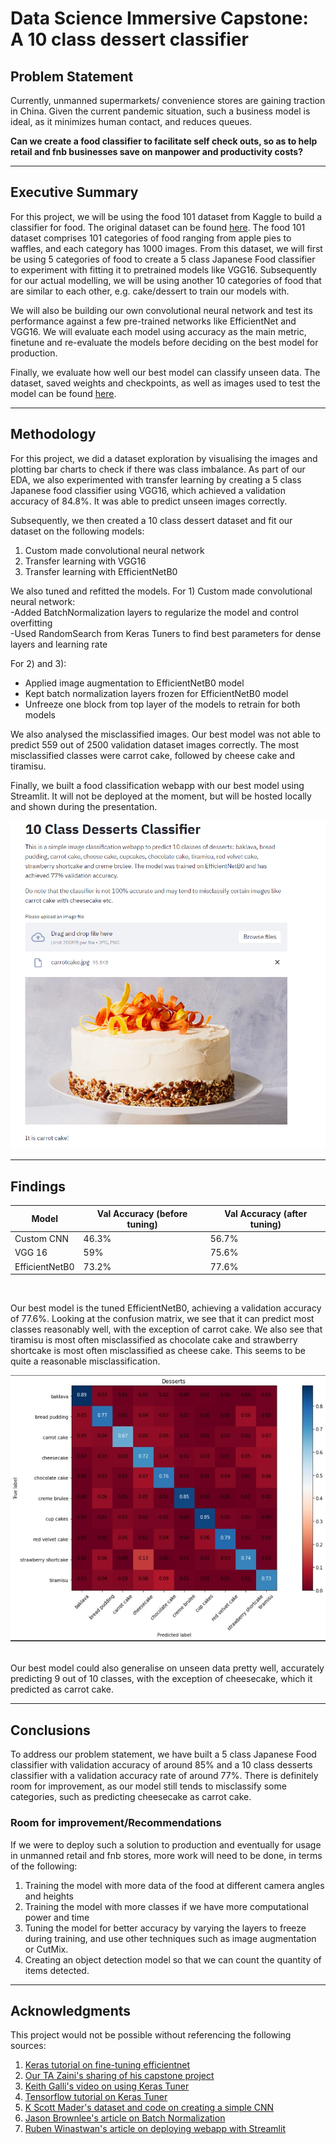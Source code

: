 # **Data Science Immersive Capstone: A 10 class dessert classifier**


## **Problem Statement**

Currently, unmanned supermarkets/ convenience stores are gaining traction in China.
Given the current pandemic situation, such a business model is ideal, as it minimizes human contact, and reduces queues. <br>

**Can we create a food classifier to facilitate self check outs, so as to help retail and fnb businesses save on manpower and productivity costs?**

<hr/>

## **Executive Summary**

For this project, we will be using the food 101 dataset from Kaggle to build a classifier for food. The original dataset can be found [here](https://www.kaggle.com/kmader/food41).  The food 101 dataset comprises 101 categories of food ranging from apple pies to waffles, and each category has 1000 images. From this dataset, we will first be using 5 categories of food to create a 5 class Japanese Food classifier to experiment with fitting it to pretrained models like VGG16. Subsequently for our actual modelling, we will be using another 10 categories of food that are similar to each other, e.g. cake/dessert to train our models with. 

We will also be building our own convolutional neural network and test its performance against a few pre-trained networks like  EfficientNet and VGG16. We will evaluate each model using accuracy as the main metric, finetune and re-evaluate the models before deciding on the best model for production. 

Finally, we evaluate how well our best model can classify unseen data. The dataset, saved weights and checkpoints, as well as images used to test the model can be found [here](https://drive.google.com/drive/folders/18KPqbs68nf-6sV2v2tRD_hCcfwdXxla9?usp=sharing).

<hr/>

## **Methodology**
For this project, we did a dataset exploration by visualising the images and plotting bar charts to check if there was class imbalance. As part of our EDA, we also experimented with transfer learning by creating a 5 class Japanese food classifier using VGG16, which achieved a validation accuracy of 84.8%. It was able to predict unseen images correctly. 

Subsequently, we then created a 10 class dessert dataset and fit our dataset on the following models:<br>
1) Custom made convolutional neural network  <br>
2) Transfer learning with VGG16 <br>
3) Transfer learning with EfficientNetB0 <br>

We also tuned and refitted the models.
For 1) Custom made convolutional neural network: <br>
-Added BatchNormalization layers to regularize the model and control overfitting <br>
-Used RandomSearch from Keras Tuners to find best parameters for dense layers and learning rate <br>

For 2) and 3): <br>
- Applied image augmentation to EfficientNetB0 model<br>
- Kept batch normalization layers frozen for EfficientNetB0 model<br>
- Unfreeze one block from top layer of the models to retrain for both models<br>

We also analysed the misclassified images. Our best model was not able to predict 559 out of 2500 validation dataset images correctly. The most misclassified classes were carrot cake, followed by cheese cake and tiramisu. 

Finally, we built a food classification webapp with our best model using Streamlit. It will not be deployed at the moment, but will be hosted locally and shown during the presentation.

![webapp](webapp.png)
<hr/>



## **Findings**

| Model     | Val Accuracy (before tuning) | Val Accuracy (after tuning)|
| ----------- | ----------- |--------|
| Custom CNN     | 46.3%     | 56.7%|
| VGG 16  |  59%     | 75.6%|
| EfficientNetB0| 73.2%| 77.6%| 

<br>

Our best model is the tuned EfficientNetB0, achieving a validation accuracy of 77.6%. Looking at the confusion matrix, we see that it can predict most classes reasonably well, with the exception of carrot cake. We also see that tiramisu is most often misclassified as chocolate cake and strawberry shortcake is most often misclassified as cheese cake. This seems to be quite a reasonable misclassification.
<br> 

![confusion_matrix](conf_matrix.JPG)


<br>
Our best model could also generalise on unseen data pretty well, accurately predicting 9 out of 10 classes, with the exception of cheesecake, which it predicted as carrot cake. 
<hr/>


## **Conclusions**
To address our problem statement, we have built a 5 class Japanese Food classifier with validation accuracy of around 85% and a 10 class desserts classifier with a validation accuracy rate of around 77%. There is definitely room for improvement, as our model still tends to misclassify some categories, such as predicting cheesecake as carrot cake.

### **Room for improvement/Recommendations**
If we were to deploy such a solution to production and eventually for usage in unmanned retail and fnb stores, more work will need to be done, in terms of the following: <br>
1) Training the model with more data of the food at different camera angles and heights <br>
2) Training the model with more classes if we have more computational power and time<br>
3) Tuning the model for better accuracy by varying the layers to freeze during training, and use other techniques such as image augmentation or CutMix. <br>
4) Creating an object detection model so that we can count the quantity of items detected.

<hr/>

## **Acknowledgments**
This project would not be possible without referencing the following sources:<br>
1. [Keras tutorial on fine-tuning efficientnet](https://keras.io/examples/vision/image_classification_efficientnet_fine_tuning/) <br>
2. [Our TA Zaini's sharing of his capstone project](https://github.com/zainichia) <br>
3. [Keith Galli's video on using Keras Tuner](https://www.youtube.com/watch?v=44U8jJxaNp8&ab_channel=KeithGalli) <br>
4. [Tensorflow tutorial on Keras Tuner](https://www.tensorflow.org/tutorials/keras/keras_tuner)<br>
5. [K Scott Mader's dataset and code on creating a simple CNN ](https://www.kaggle.com/kmader/simple-cnn#Building-the-network) <br>
6. [Jason Brownlee's article on Batch Normalization](https://machinelearningmastery.com/batch-normalization-for-training-of-deep-neural-networks/) <br>
7. [Ruben Winastwan's article on deploying webapp with Streamlit](https://towardsdatascience.com/deploying-an-image-classification-web-app-with-python-3753c46bb79) <br>







